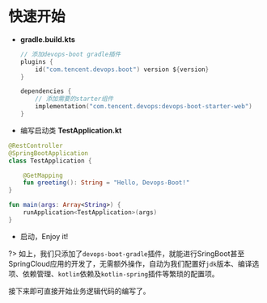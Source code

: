 # 快速开始

- **gradle.build.kts**
    ```kotlin
    // 添加devops-boot gradle插件
    plugins {
        id("com.tencent.devops.boot") version ${version}
    }
    
    dependencies {
        // 添加需要的starter组件
        implementation("com.tencent.devops:devops-boot-starter-web")
    }
    ```

- 编写启动类 **TestApplication.kt**
```kotlin
@RestController
@SpringBootApplication
class TestApplication {

    @GetMapping
    fun greeting(): String = "Hello, Devops-Boot!"
}

fun main(args: Array<String>) {
    runApplication<TestApplication>(args)
}
```

- 启动，Enjoy it!


?> 如上，我们只添加了`devops-boot-gradle`插件，就能进行SringBoot甚至SpringCloud应用的开发了，无需额外操作，自动为我们配置好`jdk`版本、编译选项、依赖管理、`kotlin`依赖及`kotlin-spring`插件等繁琐的配置项。

接下来即可直接开始业务逻辑代码的编写了。

